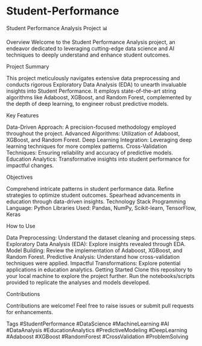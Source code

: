# Student-Performance

Student Performance Analysis Project 📊

Overview
Welcome to the Student Performance Analysis project, an endeavor dedicated to leveraging cutting-edge data science and AI techniques to deeply understand and enhance student outcomes.

Project Summary

This project meticulously navigates extensive data preprocessing and conducts rigorous Exploratory Data Analysis (EDA) to unearth invaluable insights into Student Performance. It employs state-of-the-art string algorithms like Adaboost, XGBoost, and Random Forest, complemented by the depth of deep learning, to engineer robust predictive models.

Key Features

Data-Driven Approach: A precision-focused methodology employed throughout the project.
Advanced Algorithms: Utilization of Adaboost, XGBoost, and Random Forest.
Deep Learning Integration: Leveraging deep learning techniques for more complex patterns.
Cross-Validation Techniques: Ensuring reliability and accuracy of predictive models.
Education Analytics: Transformative insights into student performance for impactful changes.

Objectives

Comprehend intricate patterns in student performance data.
Refine strategies to optimize student outcomes.
Spearhead advancements in education through data-driven insights.
Technology Stack
Programming Language: Python
Libraries Used: Pandas, NumPy, Scikit-learn, TensorFlow, Keras

How to Use

Data Preprocessing: Understand the dataset cleaning and processing steps.
Exploratory Data Analysis (EDA): Explore insights revealed through EDA.
Model Building: Review the implementation of Adaboost, XGBoost, and Random Forest.
Predictive Analysis: Understand how cross-validation techniques were applied.
Impactful Transformations: Explore potential applications in education analytics.
Getting Started
Clone this repository to your local machine to explore the project further. Run the notebooks/scripts provided to replicate the analyses and models developed.

Contributions

Contributions are welcome! Feel free to raise issues or submit pull requests for enhancements.

Tags
#StudentPerformance #DataScience #MachineLearning #AI #DataAnalysis #EducationAnalytics #PredictiveModeling #DeepLearning #Adaboost #XGBoost #RandomForest #CrossValidation #ProblemSolving
